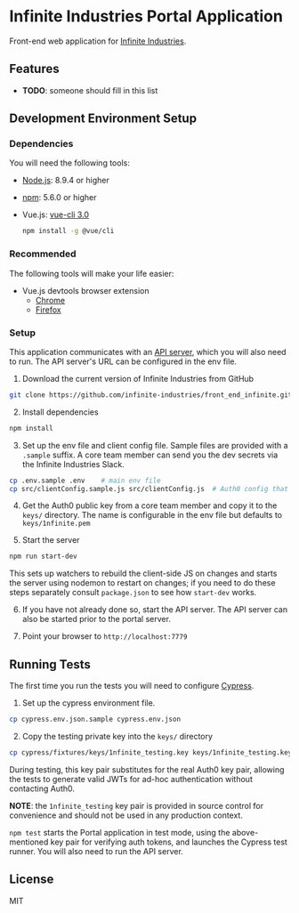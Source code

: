 # Infinite Industries Portal Application

Front-end web application for [Infinite Industries](https://infinite.industries).

## Features

- **TODO**: someone should fill in this list

## Development Environment Setup

### Dependencies

You will need the following tools:

- [Node.js](https://nodejs.org/en/): 8.9.4 or higher
- [npm](https://www.npmjs.com/get-npm): 5.6.0 or higher
- Vue.js: [vue-cli 3.0](https://github.com/vuejs/vue-cli)

  ```bash
  npm install -g @vue/cli
  ```

### Recommended

The following tools will make your life easier:

- Vue.js devtools browser extension
  - [Chrome](https://chrome.google.com/webstore/detail/vuejs-devtools/nhdogjmejiglipccpnnnanhbledajbpd)
  - [Firefox](https://addons.mozilla.org/en-US/firefox/addon/vue-js-devtools/)

### Setup

This application communicates with an [API server](https://github.com/infinite-industries/infinite), which you will also need to run. The API server's URL can be configured in the env file.

1. Download the current version of Infinite Industries from GitHub

  ```bash
  git clone https://github.com/infinite-industries/front_end_infinite.git
  ```

2. Install dependencies

  ```bash
  npm install
  ```

3. Set up the env file and client config file. Sample files are provided with a `.sample` suffix. A core team member can send you the dev secrets via the Infinite Industries Slack.

 ```bash
 cp .env.sample .env    # main env file
 cp src/clientConfig.sample.js src/clientConfig.js  # Auth0 config that needs to be included in the JS bundle
 ```

4. Get the Auth0 public key from a core team member and copy it to the `keys/` directory. The name is configurable in the env file but defaults to `keys/1nfinite.pem`

5. Start the server

  ```bash
  npm run start-dev
  ```

  This sets up watchers to rebuild the client-side JS on changes and starts the server using nodemon to restart on changes; if you need to do these steps separately consult `package.json` to see how `start-dev` works.

6. If you have not already done so, start the API server. The API server can also be started prior to the portal server.

7. Point your browser to `http://localhost:7779`

## Running Tests

The first time you run the tests you will need to configure [Cypress](https://cypress.io).

1. Set up the cypress environment file.

  ```bash
  cp cypress.env.json.sample cypress.env.json
  ```

2. Copy the testing private key into the `keys/` directory

  ```bash
  cp cypress/fixtures/keys/1nfinite_testing.key keys/1nfinite_testing.key
  ```

During testing, this key pair substitutes for the real Auth0 key pair, allowing the tests to generate valid JWTs for ad-hoc authentication without contacting Auth0.

**NOTE**: the `1nfinite_testing` key pair is provided in source control for convenience and should not be used in any production context.

`npm test` starts the Portal application in test mode, using the above-mentioned key pair for verifying auth tokens, and launches the Cypress test runner. You will also need to run the API server.

## License

MIT
